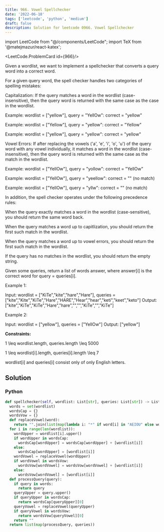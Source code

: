 ```yaml
---
title: 966. Vowel Spellchecker
date: '2022-06-18'
tags: ['leetcode', 'python', 'medium']
draft: false
description: Solution for leetcode 0966. Vowel Spellchecker
---
```

import LeetCode from "@/components/LeetCode";
import TeX from '@matejmazur/react-katex';

<LeetCode.ProblemCard id={966}/>
 
Given a wordlist, we want to implement a spellchecker that converts a query word into a correct word.

For a given query word, the spell checker handles two categories of spelling mistakes:

Capitalization: If the query matches a word in the wordlist (case-insensitive), then the query word is returned with the same case as the case in the wordlist.

Example: wordlist <TeX>=</TeX> ["yellow"], query <TeX>=</TeX> "YellOw": correct <TeX>=</TeX> "yellow"

Example: wordlist <TeX>=</TeX> ["Yellow"], query <TeX>=</TeX> "yellow": correct <TeX>=</TeX> "Yellow"

Example: wordlist <TeX>=</TeX> ["yellow"], query <TeX>=</TeX> "yellow": correct <TeX>=</TeX> "yellow"

Vowel Errors: If after replacing the vowels ('a', 'e', 'i', 'o', 'u') of the query word with any vowel individually, it matches a word in the wordlist (case-insensitive), then the query word is returned with the same case as the match in the wordlist.

Example: wordlist <TeX>=</TeX> ["YellOw"], query <TeX>=</TeX> "yollow": correct <TeX>=</TeX> "YellOw"

Example: wordlist <TeX>=</TeX> ["YellOw"], query <TeX>=</TeX> "yeellow": correct <TeX>=</TeX> "" (no match)

Example: wordlist <TeX>=</TeX> ["YellOw"], query <TeX>=</TeX> "yllw": correct <TeX>=</TeX> "" (no match)

In addition, the spell checker operates under the following precedence rules:

When the query exactly matches a word in the wordlist (case-sensitive), you should return the same word back.

When the query matches a word up to capitlization, you should return the first such match in the wordlist.

When the query matches a word up to vowel errors, you should return the first such match in the wordlist.

If the query has no matches in the wordlist, you should return the empty string.

Given some queries, return a list of words answer, where answer[i] is the correct word for query <TeX>=</TeX> queries[i].

Example 1:

Input: wordlist <TeX>=</TeX> ["KiTe","kite","hare","Hare"], queries <TeX>=</TeX> ["kite","Kite","KiTe","Hare","HARE","Hear","hear","keti","keet","keto"]
Output: ["kite","KiTe","KiTe","Hare","hare","","","KiTe","","KiTe"]

Example 2:

Input: wordlist <TeX>=</TeX> ["yellow"], queries <TeX>=</TeX> ["YellOw"]
Output: ["yellow"]

**Constraints:**

1 <TeX>\leq</TeX> wordlist.length, queries.length <TeX>\leq</TeX> 5000

1 <TeX>\leq</TeX> wordlist[i].length, queries[i].length <TeX>\leq</TeX> 7

wordlist[i] and queries[i] consist only of only English letters.


## Solution
### Python
```python
def spellchecker(self, wordlist: List[str], queries: List[str]) -> List[str]:
  words = set(wordlist)
  wordsCap = {}
  wordsVow = {}
  def replaceVowel(word):
    return "".join(list(map(lambda i: "*" if word[i] in "AEIOU" else word[i], range(len(word)))))
  for i in range(len(wordlist)):
    wordUpper = wordlist[i].upper()
    if wordUpper in wordsCap:
      wordsCap[wordUpper] = wordsCap[wordUpper] + [wordlist[i]]
    else:
      wordsCap[wordUpper] = [wordlist[i]]
    wordVowel = replaceVowel(wordUpper)
    if wordVowel in wordsVow:
      wordsVow[wordVowel] = wordsVow[wordVowel] + [wordlist[i]]
    else:
      wordsVow[wordVowel] = [wordlist[i]]
  def processQuery(query):
    if query in words:
      return query
    queryUpper = query.upper()
    if queryUpper in wordsCap:
      return wordsCap[queryUpper][0]
    queryVowel = replaceVowel(queryUpper)
    if queryVowel in wordsVow:
      return wordsVow[queryVowel][0]
    return ""
  return list(map(processQuery, queries))

```
